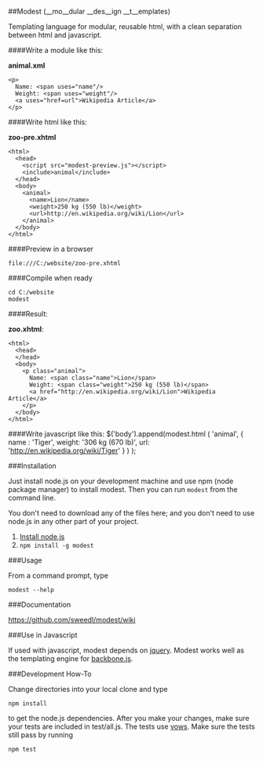 ##Modest 
(__mo__dular __des__ign __t__emplates)

Templating language for modular, reusable html, with a clean separation between html and javascript.

####Write a module like this:

__animal.xml__

    <p>
      Name: <span uses="name"/>
      Weight: <span uses="weight"/>
      <a uses="href=url">Wikipedia Article</a>
    </p>
    
####Write html like this:

__zoo-pre.xhtml__

    <html>
      <head>
        <script src="modest-preview.js"></script>
        <include>animal</include>
      </head>
      <body>
        <animal>
          <name>Lion</name>
          <weight>250 kg (550 lb)</weight>
          <url>http://en.wikipedia.org/wiki/Lion</url>
        </animal>
      </body>
    </html>

####Preview in a browser

``file:///C:/website/zoo-pre.xhtml``

####Compile when ready

    cd C:/website
    modest

####Result:

__zoo.xhtml__:

    <html>
      <head>
      </head>
      <body>
        <p class="animal">
          Name: <span class="name">Lion</span>
          Weight: <span class="weight">250 kg (550 lb)</span>
          <a href="http://en.wikipedia.org/wiki/Lion">Wikipedia Article</a>
        </p>
      </body>
    </html>

####Write javascript like this:
    $('body').append(modest.html
      (
        'animal',
        { 
          name : 'Tiger',
          weight: '306 kg (670 lb)',
          url: 'http://en.wikipedia.org/wiki/Tiger' 
        }
      )
    );

###Installation

Just install node.js on your development machine and use npm (node package manager) to install modest.  Then you can run ``modest`` from the command line.

You don't need to download any of the files here; and you don't need to use node.js in any other part of your project.  

1. [Install node.js](http://nodejs.org/#download)
2. ``npm install -g modest``

###Usage

From a command prompt, type

    modest --help

###Documentation

https://github.com/sweedl/modest/wiki

###Use in Javascript

If used with javascript, modest depends on [jquery](http://jquery.com).  Modest works well as the templating engine for [backbone.js](https://github.com/documentcloud/backbone).

###Development How-To

Change directories into your local clone and type

    npm install

to get the node.js dependencies.  After you make your changes, make sure your tests are included in test/all.js.  The tests use [vows](http://vowsjs.org).  Make sure the tests still pass by running

    npm test

